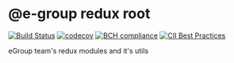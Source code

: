 # @e-group redux root

[![Build Status](https://travis-ci.com/abrcdf1023/egroup-redux.svg?branch=master)](https://travis-ci.com/abrcdf1023/egroup-redux)
[![codecov](https://codecov.io/gh/abrcdf1023/egroup-redux/branch/master/graph/badge.svg)](https://codecov.io/gh/abrcdf1023/egroup-redux)
[![BCH compliance](https://bettercodehub.com/edge/badge/abrcdf1023/egroup-redux?branch=master)](https://bettercodehub.com/)
[![CII Best Practices](https://bestpractices.coreinfrastructure.org/projects/3057/badge)](https://bestpractices.coreinfrastructure.org/projects/3057)

eGroup team's redux modules and it's utils
